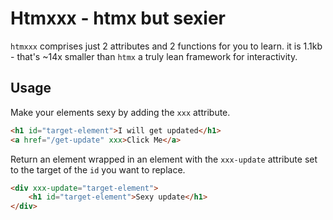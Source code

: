 # Htmxxx - htmx but sexier

`htmxxx` comprises just 2 attributes and 2 functions for you to learn.
it is 1.1kb - that's ~14x smaller than `htmx`
a truly lean framework for interactivity.

## Usage

Make your elements sexy by adding the `xxx` attribute.

```html
<h1 id="target-element">I will get updated</h1>
<a href="/get-update" xxx>Click Me</a>
```

Return an element wrapped in an element with the `xxx-update` attribute set to the target of the `id` you want to replace.

```html
<div xxx-update="target-element">
    <h1 id="target-element">Sexy update</h1>
</div>
```

